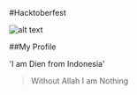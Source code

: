 #Hacktoberfest

![alt text](https://hacktoberfest.digitalocean.com/apple-touch-icon.png "Hacktoberfest")

##My Profile

'I am Dien from Indonesia'
> Without Allah I am Nothing
